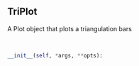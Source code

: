 ## <a id="McUtils.Plots.Plots.TriPlot">TriPlot</a>
A Plot object that plots a triangulation bars

<a id="McUtils.Plots.Plots.TriPlot.__init__">&nbsp;</a>
```python
__init__(self, *args, **opts): 
```

